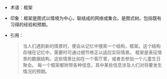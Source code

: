 + 术语：框架
+ 印象：框架是图式以情境为中心，联结成的网络或集合。是图式树。包括既有习得的经验和预期。
+ 引用：

  > 当人们遇到新的情景时，便会从记忆中搜索一个结构，框架。这个结构存储在记忆中，需要时可通过细节修正以适应实际情景。
  框架是表征情景的数据结构，这些情景比如在一个客厅里，或者去参加一个儿童生日聚会。
  每一个框架都附带各种信息，其中某些信息涉及人们对将要发生情况的预期。
